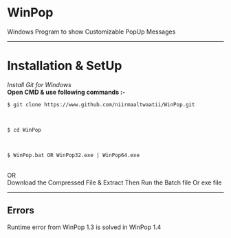 # WinPop
Windows Program to show Customizable PopUp Messages

---
# Installation & SetUp
_Install Git for Windows_ <br/>
**Open CMD & use following commands :-** <br/>

```
$ git clone https://www.github.com/niirmaaltwaatii/WinPop.git
```
<br/>

```
$ cd WinPop
```
<br/>

```
$ WinPop.bat OR WinPop32.exe | WinPop64.exe
```
<br/>
OR <br/>
Download the Compressed File & Extract Then Run the Batch file Or exe file <br/>

---
## Errors
Runtime error from WinPop 1.3 is solved in WinPop 1.4
